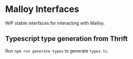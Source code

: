 # Malloy Interfaces

WIP stable interfaces for interacting with Malloy.

## Typescript type generation from Thrift

Run `npm run generate-types` to generate `types.ts`.
